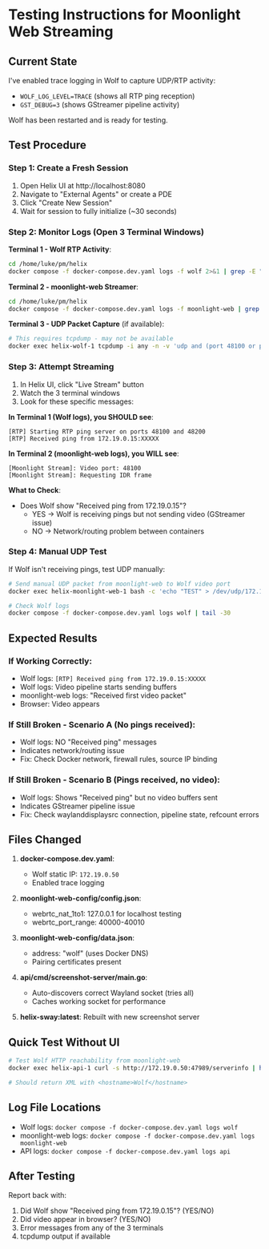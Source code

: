 # Testing Instructions for Moonlight Web Streaming

## Current State

I've enabled trace logging in Wolf to capture UDP/RTP activity:
- `WOLF_LOG_LEVEL=TRACE` (shows all RTP ping reception)
- `GST_DEBUG=3` (shows GStreamer pipeline activity)

Wolf has been restarted and is ready for testing.

## Test Procedure

### Step 1: Create a Fresh Session
1. Open Helix UI at http://localhost:8080
2. Navigate to "External Agents" or create a PDE
3. Click "Create New Session"
4. Wait for session to fully initialize (~30 seconds)

### Step 2: Monitor Logs (Open 3 Terminal Windows)

**Terminal 1 - Wolf RTP Activity**:
```bash
cd /home/luke/pm/helix
docker compose -f docker-compose.dev.yaml logs -f wolf 2>&1 | grep -E "RTP|client_ip|Received ping|Starting.*ping"
```

**Terminal 2 - moonlight-web Streamer**:
```bash
cd /home/luke/pm/helix
docker compose -f docker-compose.dev.yaml logs -f moonlight-web | grep -E "Stream|IDR|video|ping"
```

**Terminal 3 - UDP Packet Capture** (if available):
```bash
# This requires tcpdump - may not be available
docker exec helix-wolf-1 tcpdump -i any -n -v 'udp and (port 48100 or port 48200 or port 47999)' 2>&1
```

### Step 3: Attempt Streaming
1. In Helix UI, click "Live Stream" button
2. Watch the 3 terminal windows
3. Look for these specific messages:

**In Terminal 1 (Wolf logs), you SHOULD see**:
```
[RTP] Starting RTP ping server on ports 48100 and 48200
[RTP] Received ping from 172.19.0.15:XXXXX
```

**In Terminal 2 (moonlight-web logs), you WILL see**:
```
[Moonlight Stream]: Video port: 48100
[Moonlight Stream]: Requesting IDR frame
```

**What to Check**:
- Does Wolf show "Received ping from 172.19.0.15"?
  - YES → Wolf is receiving pings but not sending video (GStreamer issue)
  - NO → Network/routing problem between containers

### Step 4: Manual UDP Test

If Wolf isn't receiving pings, test UDP manually:

```bash
# Send manual UDP packet from moonlight-web to Wolf video port
docker exec helix-moonlight-web-1 bash -c 'echo "TEST" > /dev/udp/172.19.0.50/48100'

# Check Wolf logs
docker compose -f docker-compose.dev.yaml logs wolf | tail -30
```

## Expected Results

### If Working Correctly:
- Wolf logs: `[RTP] Received ping from 172.19.0.15:XXXXX`
- Wolf logs: Video pipeline starts sending buffers
- moonlight-web logs: "Received first video packet"
- Browser: Video appears

### If Still Broken - Scenario A (No pings received):
- Wolf logs: NO "Received ping" messages
- Indicates network/routing issue
- Fix: Check Docker network, firewall rules, source IP binding

### If Still Broken - Scenario B (Pings received, no video):
- Wolf logs: Shows "Received ping" but no video buffers sent
- Indicates GStreamer pipeline issue
- Fix: Check waylanddisplaysrc connection, pipeline state, refcount errors

## Files Changed

1. **docker-compose.dev.yaml**:
   - Wolf static IP: `172.19.0.50`
   - Enabled trace logging

2. **moonlight-web-config/config.json**:
   - webrtc_nat_1to1: 127.0.0.1 for localhost testing
   - webrtc_port_range: 40000-40010

3. **moonlight-web-config/data.json**:
   - address: "wolf" (uses Docker DNS)
   - Pairing certificates present

4. **api/cmd/screenshot-server/main.go**:
   - Auto-discovers correct Wayland socket (tries all)
   - Caches working socket for performance

5. **helix-sway:latest**: Rebuilt with new screenshot server

## Quick Test Without UI

```bash
# Test Wolf HTTP reachability from moonlight-web
docker exec helix-api-1 curl -s http://172.19.0.50:47989/serverinfo | head -5

# Should return XML with <hostname>Wolf</hostname>
```

## Log File Locations

- Wolf logs: `docker compose -f docker-compose.dev.yaml logs wolf`
- moonlight-web logs: `docker compose -f docker-compose.dev.yaml logs moonlight-web`
- API logs: `docker compose -f docker-compose.dev.yaml logs api`

## After Testing

Report back with:
1. Did Wolf show "Received ping from 172.19.0.15"? (YES/NO)
2. Did video appear in browser? (YES/NO)
3. Error messages from any of the 3 terminals
4. tcpdump output if available
